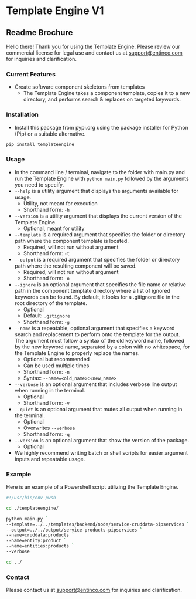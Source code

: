 # Template Engine V1
## Readme Brochure
Hello there! Thank you for using the Template Engine. Please review our commercial license for legal use and contact us at support@entinco.com for inquiries and clarification.

### Current Features
- Create software component skeletons from templates
    - The Template Engine takes a component template, copies it to a new directory, and performs search & replaces on targeted keywords.

### Installation
- Install this package from pypi.org using the package installer for Python (Pip) or a suitable alternative.
```sh
pip install templateengine
```

### Usage
- In the command line / terminal, navigate to the folder with main.py and run the Template Engine with `python main.py` followed by the arguments you need to specify.
- `--help` is a utility argument that displays the arguments available for usage.
    - Utility, not meant for execution
    - Shorthand form: `-h`
- `--version` is a utility argument that displays the current version of the Template Engine.
    - Optional, meant for utility
- `--template` is a required argument that specifies the folder or directory path where the component template is located.
    - Required, will not run without argument
    - Shorthand form: `-t`
- `--output` is a required argument that specifies the folder or directory path where the resulting component will be saved.
    - Required, will not run without argument
    - Shorthand form: `-o`
- `--ignore` is an optional argument that specifies the file name or relative path in the component template directory where a list of ignored keywords can be found. By default, it looks for a .gitignore file in the root directory of the template.
    - Optional
    - Default: `.gitignore`
    - Shorthand form: `-g`
- `--name` is a repeatable, optional argument that specifies a keyword search and replacement to perform onto the template for the output. The argument must follow a syntax of the old keyword name, followed by the new keyword name, separated by a colon with no whitespace, for the Template Engine to properly replace the names.
    - Optional but recommended
    - Can be used multiple times
    - Shorthand form: `-n`
    - Syntax: `--name=<old_name>:<new_name>`
- `--verbose` is an optional argument that includes verbose line output when running in the terminal.
    - Optional
    - Shorthand form: `-v`
- `--quiet` is an optional argument that mutes all output when running in the terminal.
    - Optional
    - Overwrites `--verbose`
    - Shorthand form: `-q`
- `--version` is an optional argument that show the version of the package.
    - Optional    
- We highly recommend writing batch or shell scripts for easier argument inputs and repeatable usage.

### Example
Here is an example of a Powershell script utilizing the Template Engine.

```sh
#!/usr/bin/env pwsh

cd ./templateengine/

python main.py `
--template=../../templates/backend/node/service-cruddata-pipservices `
--output=../../output/service-products-pipservices `
--name=cruddata:products `
--name=entity:product `
--name=entities:products `
--verbose

cd ../
```

### Contact
Please contact us at support@entinco.com for inquiries and clarification.
